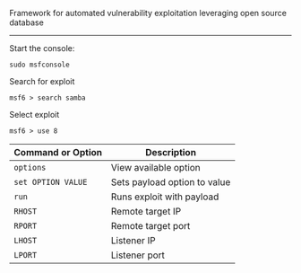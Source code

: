 Framework for automated vulnerability exploitation leveraging open source database

---

Start the console:
```shell
sudo msfconsole
```

Search for exploit
```shell
msf6 > search samba
```

Select exploit
```shell
msf6 > use 8
```

| Command or Option  | Description                  |
| ------------------ | ---------------------------- |
| `options`          | View available option        |
| `set OPTION VALUE` | Sets payload option to value |
| `run`              | Runs exploit with payload    |
| `RHOST`            | Remote target IP             |
| `RPORT`            | Remote target port           |
| `LHOST`            | Listener IP                  |
| `LPORT`            | Listener port                |


